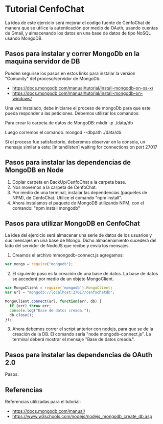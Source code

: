 # Tutorial CenfoChat

La idea de este ejercicio será mejorar el codigo fuente de CenfoChat de manera que se utilice la autenticación
por medio de OAuth, usando cuentas de Gmail, y almacenando los datos en una base de datos de tipo NoSQL usando MongoDB.

## Pasos para instalar y correr MongoDb en la maquina servidor de DB

Pueden seguirse los pasos en estos links para instalar la version "Comunity" del proceso/servidor de MongoDb.

* https://docs.mongodb.com/manual/tutorial/install-mongodb-on-os-x/
* https://docs.mongodb.com/manual/tutorial/install-mongodb-on-windows/

Una vez instalado, debe iniciarse el proceso de mongoDb para que este pueda responder a las peticiones. Debemos utilizar los comandos:

Para crear la carpeta de datos de MongoDB:
mkdir -p ./data/db

Luego corremos el comando:
mongod --dbpath ./data/db

Si el proceso fue satisfactorio, deberemos observar en la consola, un mensaje similar a este:
[initandlisten] waiting for connections on port 27017

## Pasos para instalar las dependencias de MongoDB en Node

1) Copiar carpeta en BackUp/CenfoChat a la carpeta base.
2) Nos movemos a la carpeta de CenfoChat.
3) Por medio de una terminal, instalar las dependencias (paquetes de NPM), de CenfoChat. Utilice el comando "npm install".
4) Ahora instalamos el paquete de MongoDB utilizando NPM, con el comando: "npm install mongodb"

## Pasos para utilizar MongoDB en CenfoChat

La idea del ejercicio será almacenar una serie de datos de los usuarios y sus mensajes en una base de Mongo. Dicho almacenamiento sucederá del lado del servidor de NodeJS que recibe y envía los mensajes.

1) Creamos el archivo mmongodb-connect.js agregamos:

```javascript
var mongo = require("mongodb");
```

2) El siguiente paso es la creación de una base de datos. La base de datos se accederá por medio de un objeto MongoClient.

```javascript
var MongoClient = require('mongodb').MongoClient;
var url = "mongodb://localhost:27017/cenfochatdb";

MongoClient.connect(url, function(err, db) {
  if (err) throw err;
  console.log("Base de datos creada.");
  db.close();
});
```

3) Ahora debemos correr el script anterior con nodejs, para que se de la creación de la DB. El comando sería "node mongodb-connect.js". La terminal deberá mostrar el mensaje "Base de datos creada.".



## Pasos para instalar las dependencias de OAuth 2.0

Pasos.

## Referencias

Referencias utilizadas para el tutorial:

* https://docs.mongodb.com/manual/
* https://www.w3schools.com/nodejs/nodejs_mongodb_create_db.asp
